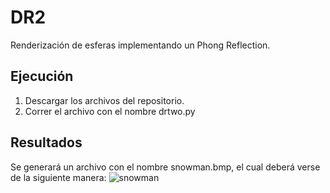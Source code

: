 # DR2
Renderización de esferas implementando un Phong Reflection.

## Ejecución
1. Descargar los archivos del repositorio.
2. Correr el archivo con el nombre drtwo.py

## Resultados
Se generará un archivo con el nombre snowman.bmp, el cual deberá verse de la siguiente manera:
![snowman](https://i.imgur.com/tVfVbHW.png)
